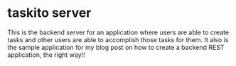 # taskito server

This is the backend server for an application where users are able to create tasks and other users are able to
accomplish those tasks for them. It also is the sample application for my blog post on how to create a backend
REST application, the right way!!
